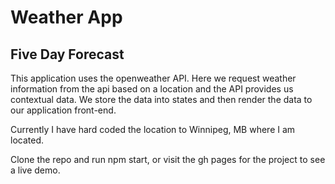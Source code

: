 # Weather App

## Five Day Forecast

This application uses the openweather API.
Here we request weather information from the api based on a location and the API provides us contextual data.
We store the data into states and then render the data to our application front-end.

Currently I have hard coded the location to Winnipeg, MB where I am located.

Clone the repo and run npm start, or visit the gh pages for the project to see a live demo.
